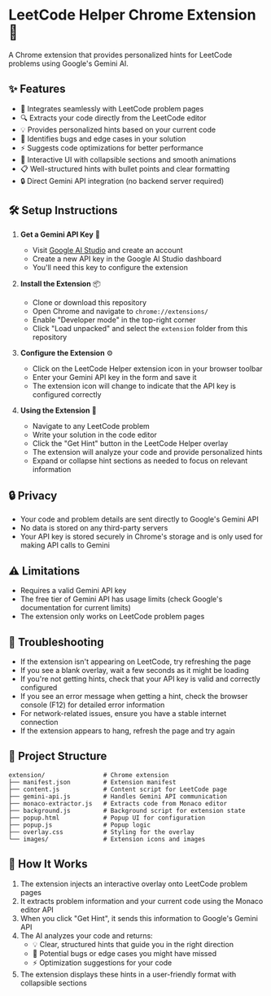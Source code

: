 # LeetCode Helper Chrome Extension 🧩

A Chrome extension that provides personalized hints for LeetCode problems using Google's Gemini AI.

## ✨ Features

- 🔗 Integrates seamlessly with LeetCode problem pages
- 🔍 Extracts your code directly from the LeetCode editor
- 💡 Provides personalized hints based on your current code
- 🐞 Identifies bugs and edge cases in your solution
- ⚡ Suggests code optimizations for better performance
- 🎨 Interactive UI with collapsible sections and smooth animations
- 📋 Well-structured hints with bullet points and clear formatting
- 🔒 Direct Gemini API integration (no backend server required)

## 🛠️ Setup Instructions

1. **Get a Gemini API Key** 🔑
   - Visit [Google AI Studio](https://aistudio.google.com/apikey) and create an account
   - Create a new API key in the Google AI Studio dashboard
   - You'll need this key to configure the extension

2. **Install the Extension** 📦
   - Clone or download this repository
   - Open Chrome and navigate to `chrome://extensions/`
   - Enable "Developer mode" in the top-right corner
   - Click "Load unpacked" and select the `extension` folder from this repository

3. **Configure the Extension** ⚙️
   - Click on the LeetCode Helper extension icon in your browser toolbar
   - Enter your Gemini API key in the form and save it
   - The extension icon will change to indicate that the API key is configured correctly

4. **Using the Extension** 🚀
   - Navigate to any LeetCode problem
   - Write your solution in the code editor
   - Click the "Get Hint" button in the LeetCode Helper overlay
   - The extension will analyze your code and provide personalized hints
   - Expand or collapse hint sections as needed to focus on relevant information

## 🔒 Privacy

- Your code and problem details are sent directly to Google's Gemini API
- No data is stored on any third-party servers
- Your API key is stored securely in Chrome's storage and is only used for making API calls to Gemini

## ⚠️ Limitations

- Requires a valid Gemini API key
- The free tier of Gemini API has usage limits (check Google's documentation for current limits)
- The extension only works on LeetCode problem pages

## 🔧 Troubleshooting

- If the extension isn't appearing on LeetCode, try refreshing the page
- If you see a blank overlay, wait a few seconds as it might be loading
- If you're not getting hints, check that your API key is valid and correctly configured
- If you see an error message when getting a hint, check the browser console (F12) for detailed error information
- For network-related issues, ensure you have a stable internet connection
- If the extension appears to hang, refresh the page and try again

## 📁 Project Structure

```
extension/                # Chrome extension
├── manifest.json         # Extension manifest
├── content.js            # Content script for LeetCode page
├── gemini-api.js         # Handles Gemini API communication
├── monaco-extractor.js   # Extracts code from Monaco editor
├── background.js         # Background script for extension state
├── popup.html            # Popup UI for configuration
├── popup.js              # Popup logic
├── overlay.css           # Styling for the overlay
└── images/               # Extension icons and images
```

## 🚀 How It Works

1. The extension injects an interactive overlay onto LeetCode problem pages
2. It extracts problem information and your current code using the Monaco editor API
3. When you click "Get Hint", it sends this information to Google's Gemini API
4. The AI analyzes your code and returns:
   - 💡 Clear, structured hints that guide you in the right direction
   - 🐞 Potential bugs or edge cases you might have missed
   - ⚡ Optimization suggestions for your code
5. The extension displays these hints in a user-friendly format with collapsible sections